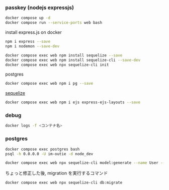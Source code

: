 ### passkey (nodejs expressjs)

```sh
docker compose up -d
docker compose run --service-ports web bash
```

install express.js on docker

```sh
npm i express --save
npm i nodemon --save-dev
```

```sh
docker compose exec web npm install sequelize --save
docker compose exec web npm install sequelize-cli --save-dev
docker compose exec web npx sequelize-cli init
```

postgres

```sh
docker compose exec web npm i pg --save
```

[sequelize](https://sequelize.org/docs/v6/other-topics/migrations/)

```sh
docker compose exec web npm i ejs express-ejs-layouts --save
```

### debug

```sh
docker logs -f <コンテナ名>
```

### postgres

```sh
docker compose exec postgres bash
psql -h 0.0.0.0 -U im-outie -d node_dev
```

```sh
docker compose exec web npx sequelize-cli model:generate --name User --attributes email:string
```

ちょっと修正した後, migration を実行するコマンド

```sh
docker compose exec web npx sequelize-cli db:migrate
```
